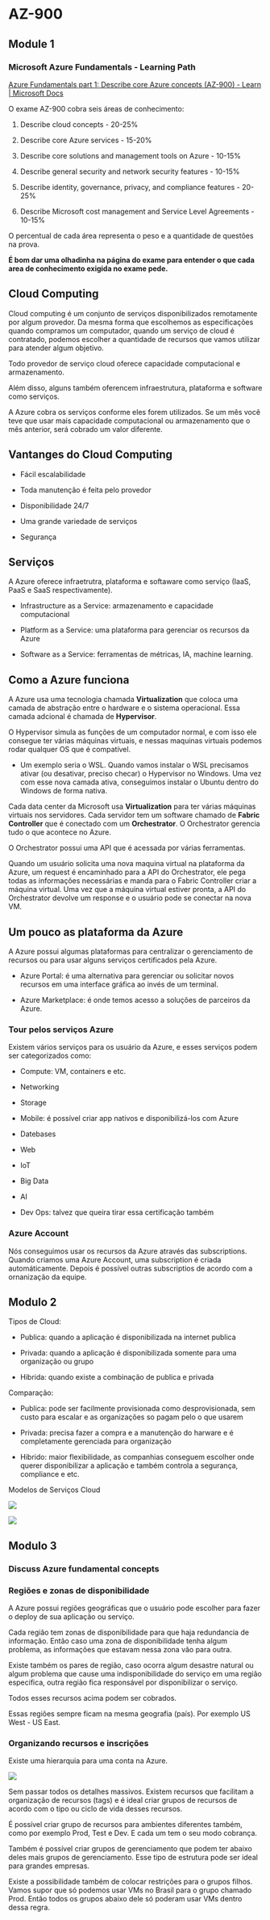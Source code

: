 # AZ-900

## Module 1

### Microsoft Azure Fundamentals - Learning Path

[Azure Fundamentals part 1: Describe core Azure concepts (AZ-900) - Learn | Microsoft Docs](https://docs.microsoft.com/en-us/learn/paths/az-900-describe-cloud-concepts/)

O exame AZ-900 cobra seis áreas de conhecimento: 

1. Describe cloud concepts - 20-25%

2. Describe core Azure services - 15-20%

3. Describe core solutions and management tools on Azure - 10-15%

4. Describe general security and network security features - 10-15%

5. Describe identity, governance, privacy, and compliance features - 20-25%

6. Describe Microsoft cost management and Service Level Agreements - 10-15%

O percentual de cada área representa o peso e a quantidade de questões na prova.

**É bom dar uma olhadinha na página do exame para entender o que cada area de conhecimento exigida no exame pede.**

## Cloud Computing

Cloud computing é um conjunto de serviços disponibilizados remotamente por algum provedor. Da mesma forma que escolhemos as especificações quando compramos um computador, quando um serviço de cloud é contratado, podemos escolher a quantidade de recursos que vamos utilizar para atender algum objetivo. 

Todo provedor de serviço cloud oferece capacidade computacional e armazenamento. 

Além disso, alguns também oferencem infraestrutura, plataforma e software como serviços.

A Azure cobra os serviços conforme eles forem utilizados. Se um mês você teve que usar mais capacidade computacional ou armazenamento que o mês anterior, será cobrado um valor diferente. 

## Vantanges do Cloud Computing

+ Fácil escalabilidade

+ Toda manutenção é feita pelo provedor

+ Disponibilidade 24/7

+ Uma grande variedade de serviços

+ Segurança 

## Serviços

A Azure oferece infraetrutra, plataforma e softaware como serviço (IaaS, PaaS e SaaS respectivamente). 

+ Infrastructure as a Service: armazenamento e capacidade computacional

+ Platform as a Service: uma plataforma para gerenciar os recursos da Azure

+ Software as a Service: ferramentas de métricas, IA, machine learning. 

## Como a Azure funciona

A Azure usa uma tecnologia chamada **Virtualization** que coloca uma camada de abstração entre o hardware e o sistema operacional. Essa camada adcional é chamada de **Hypervisor**.

O Hypervisor simula as funções de um computador normal, e com isso ele consegue ter várias máquinas virtuais, e nessas maquinas virtuais podemos rodar qualquer OS que é compatível. 

+ Um exemplo seria o WSL. Quando vamos instalar o WSL precisamos ativar (ou desativar, preciso checar) o Hypervisor no Windows. Uma vez com esse nova camada ativa, conseguimos instalar o Ubuntu dentro do Windows de forma nativa. 

Cada data center da Microsoft usa **Virtualization** para ter várias máquinas virtuais nos servidores. Cada servidor tem um software chamado de **Fabric Controller** que é conectado com um **Orchestrator**. O Orchestrator gerencia tudo o que acontece no Azure.

O Orchestrator possui uma API que é acessada por várias ferramentas. 

Quando um usuário solicita uma nova maquina virtual na plataforma da Azure, um request é encaminhado para a API do Orchestrator, ele pega todas as informações necessárias e manda para o Fabric Controller criar a máquina virtual. Uma vez que a máquina virtual estiver pronta, a API do Orchestrator devolve um response e o usuário pode se conectar na nova VM. 

## Um pouco as plataforma da Azure

A Azure possui algumas plataformas para centralizar o gerenciamento de recursos ou para usar alguns serviços certificados pela Azure. 

+ Azure Portal: é uma alternativa para gerenciar ou solicitar novos recursos em uma interface gráfica ao invés de um terminal.

+ Azure Marketplace: é onde temos acesso a soluções de parceiros da Azure. 

### Tour pelos serviços Azure

Existem vários serviços para os usuário da Azure, e esses serviços podem ser categorizados como: 

+ Compute: VM, containers e etc.

+ Networking

+ Storage

+ Mobile: é possível criar app nativos e disponibilizá-los com Azure

+ Datebases

+ Web

+ IoT

+ Big Data

+ AI

+ Dev Ops: talvez que queira tirar essa certificação também

### Azure Account

Nós conseguimos usar os recursos da Azure através das subscriptions. Quando criamos uma Azure Account, uma subscription é criada automáticamente. Depois é possível outras subscriptios de acordo com a ornanização da equipe. 

## Modulo 2

Tipos de Cloud: 

+ Publica: quando a aplicação é disponibilizada na internet publica 

+ Privada: quando a aplicação é disponibilizada somente para uma organização ou grupo

+ Hibrida: quando existe a combinação de publica e privada

Comparação:

+ Publica: pode ser facilmente provisionada como desprovisionada, sem custo para escalar e as organizações so pagam pelo o que usarem

+ Privada: precisa fazer a compra e a manutenção do harware e é completamente gerenciada para organização

+ Hibrido: maior flexibilidade, as companhias conseguem escolher onde querer disponibilizar a aplicação e também controla a segurança, compliance e etc. 

Modelos de Serviços Cloud

![](/home/andreamboni/.config/marktext/images/2022-07-04-21-58-00-image.png)

![](/home/andreamboni/.config/marktext/images/2022-07-04-22-01-54-image.png)

## Modulo 3

### Discuss Azure fundamental concepts

### Regiões e zonas de disponibilidade

A Azure possui regiões geográficas que o usuário pode escolher para fazer o deploy de sua aplicação ou serviço. 

Cada região tem zonas de disponibilidade para que haja redundancia de informação. Então caso uma zona de disponibilidade tenha algum problema, as informações que estavam nessa zona vão para outra. 

Existe também os pares de região, caso ocorra algum desastre natural ou algum problema que cause uma indisponibilidade do serviço em uma região especifica, outra região fica responsável por disponibilizar o serviço. 

Todos esses recursos acima podem ser cobrados. 

Essas regiões sempre ficam na mesma geografia (país). Por exemplo US West - US East.

### Organizando recursos e inscrições

Existe uma hierarquia para uma conta na Azure. 

![](/home/andreamboni/.config/marktext/images/2022-07-04-20-57-25-image.png)

Sem passar todos os detalhes massivos. Existem recursos que facilitam a organização de recursos (tags) e é ideal criar grupos de recursos de acordo com o tipo ou ciclo de vida desses recursos. 

É possível criar grupo de recursos para ambientes diferentes também, como por exemplo Prod, Test e Dev. E cada um tem o seu modo cobrança. 

Também é possível criar grupos de gerenciamento que podem ter abaixo deles mais grupos de gerenciamento. Esse tipo de estrutura pode ser ideal para grandes empresas. 

Existe a possibilidade também de colocar restrições para o grupos filhos. Vamos supor que só podemos usar VMs no Brasil para o grupo chamado Prod. Então todos os grupos abaixo dele só poderam usar VMs dentro dessa regra. 
